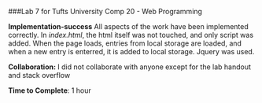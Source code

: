 ###Lab 7 for Tufts University Comp 20 - Web Programming

__Implementation-success__ All aspects of the work have been implemented correctly. In *index.html*, the html itself was not touched, and only script was added. When the page loads, entries from local storage are loaded, and when a new entry is enterred, it is added to local storage. Jquery was used. 

__Collaboration:__ I did not collaborate with anyone except for the lab handout and stack overflow

__Time to Complete__: 1 hour


